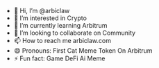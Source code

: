 - 👋 Hi, I’m @arbiclaw
- 👀 I’m interested in Crypto
- 🌱 I’m currently learning Arbitrum
- 💞️ I’m looking to collaborate on Community
- 📫 How to reach me arbiclaw.com
- 😄 Pronouns: First Cat Meme Token On Arbitrum
- ⚡ Fun fact: Game DeFi Ai Meme

<!---
arbiclaw/arbiclaw is a ✨ special ✨ repository because its `README.md` (this file) appears on your GitHub profile.
You can click the Preview link to take a look at your changes.
--->

